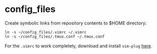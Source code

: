 # config\_files

Create symbolic links from repository contents to $HOME directory:

```
ln -s ~/config_files/.vimrc ~/.vimrc
ln -s ~/config_files/.tmux.conf ~/.tmux.conf
```

For the `.vimrc` to work completely, download and install `vim-plug` [here](https://github.com/junegunn/vim-plug).

